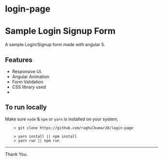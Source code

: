 # login-page
# Sample Login Signup Form

A sample Login/Signup form made with angular 5.




## Features
- Responsive UI.
- Angular Animation
- Form Validation
- CSS library used
- 

## To run locally 

Make sure `node` & `npm` or `yarn` is installed on your system.

```
    > git clone https://github.com/raghulkumar28/login-page
   
    > yarn install || npm install
    > yarn run || npm run
```
----------
Thank You.
